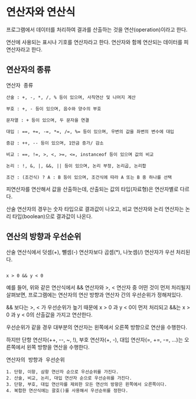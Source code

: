 # 연산자와 연산식

프로그램에서 데이터를 처리하여 결과를 산출하는 것을 연산(operation)이라고 한다.

연산에 사용되는 표시나 기호를 연산자라고 한다. 연산자와 함께 연산되는 데이터를 피연산자라고 한다.

## 연산자의 종류

<pre>연산자 종류
<code>
산술 : +, -, *, /, % 등이 있으며, 사칙연산 및 나머지 계산

부호 : +, - 등이 있으며, 음수와 양수의 부호

문자열 : + 등이 있으며, 두 문자을 연결

대입 : ==, +=, -=, *=, /=, %= 등이 있으며, 우변의 값을 좌변의 변수에 대입

증감 : ++, -- 등이 있으며, 1만금 증가/ 감소

비교 : ==, !=, >, <, >=, <=, instanceof 등이 있으며 값의 비교

논리 : !, &, |, &&, || 등이 있으며, 논리 부정, 논리곱, 논리합

조건 : (조건식) ? A : B 등이 있으며, 조건식에 따라 A 또는 B 중 하나를 선택
</code></pre>
피연산자를 연산해서 값을 산출하는데, 산출되는 값의 타입(자료형)은 연산자별로 다르다.

산술 연산자의 경우는 숫자 타입으로 결과값이 나오고, 비교 연산자와 논리 연산자는 논리 타입(boolean)으로 결과값이 나온다.

## 연산의 방향과 우선순위

산술 연산식에서 덧셈(+), 뺄셈(-) 연산자보다 곱셈(*), 나눗셈(/) 연산자가 우선 처리된다.

<pre><code>
x > 0 && y < 0 </code></pre>
예를 들어, 위와 같은 연산식에서 && 연산자와 >, < 연산자 중 어떤 것이 먼저 처리될지 살펴보면, 프로그램에는 연산자의 연산 방향과 연산자 간의 우선순위가 정해져있다. 

&& 보다는 >, < 가 우선순위가 높기 때문에 x > 0 과 y < 0이 먼저 처리되고 &&는 x > 0 과 y < 0의 산출값을 가지고 연산한다.

우선순위가 같을 경우 대부분의 연산자는 왼쪽에서 오른쪽 방향으로 연산을 수행한다.

하지만 단항 연산자(++, --, ~, !), 부호 연산자(+, -), 대입 연산자(=, +=, -=, ...)는 오른쪽에서 왼쪽 방향을 연산을 수행한다.

<pre>연산자의 방향과 우선순위
<code>
1. 단항, 이항, 삼항 연산자 순으로 우선순위를 가진다.
2. 산술, 비교, 논리, 대입 연산자 순으로 우선순위를 가진다.
3. 단항, 부호, 대입 연산자를 제외한 모든 연산의 방향은 왼쪽에서 오른쪽이다.
4. 복합한 연산식에는 괄호()를 사용해서 우선순위를 정한다.
</code></pre>